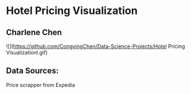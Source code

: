 # Hotel Pricing Visualization

## Charlene Chen


![](https://github.com/CongyingChen/Data-Science-Projects/Hotel Pricing Visualizationl.gif) 



## Data Sources: ##
Price scrapper from Expedia
  

